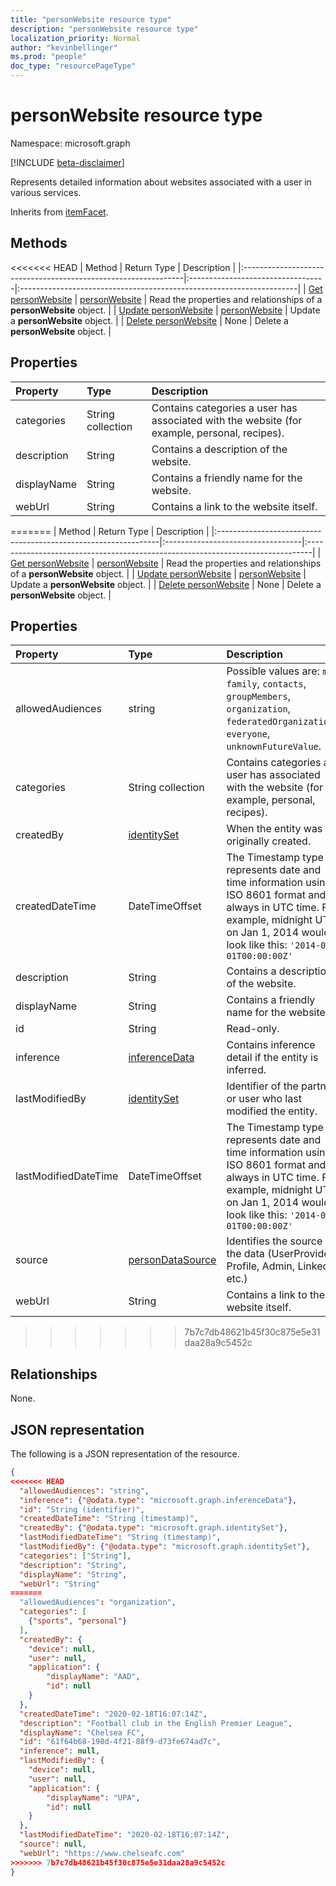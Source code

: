```yaml
---
title: "personWebsite resource type"
description: "personWebsite resource type"
localization_priority: Normal
author: "kevinbellinger"
ms.prod: "people"
doc_type: "resourcePageType"
---
```


# personWebsite resource type

Namespace: microsoft.graph

[!INCLUDE [beta-disclaimer](../../includes/beta-disclaimer.md)]

Represents detailed information about websites associated with a user in various services.

Inherits from [itemFacet](itemfacet.md).

## Methods

<<<<<<< HEAD
| Method                                                         | Return Type                       | Description                                                          |
|:---------------------------------------------------------------|:----------------------------------|:---------------------------------------------------------------------|
| [Get personWebsite](../api/personwebsite-get.md)               | [personWebsite](personwebsite.md) | Read the properties and relationships of a **personWebsite** object. |
| [Update personWebsite](../api/personwebsite-update.md)         | [personWebsite](personwebsite.md) | Update a **personWebsite** object.                                   |
| [Delete personWebsite](../api/personwebsite-delete.md)         | None                              | Delete a **personWebsite** object.                                   |

## Properties

| Property     | Type              | Description                                                                                   |
|:-------------|:------------------|:----------------------------------------------------------------------------------------------|
|categories    |String collection  | Contains categories a user has associated with the website (for example, personal, recipes).  |
|description   |String             | Contains a description of the website.                                                        |
|displayName   |String             | Contains a friendly name for the website.                                                     |
|webUrl        |String             | Contains a link to the website itself.                                                        |
=======
| Method                                                         | Return Type                       | Description                                                                    |
|:---------------------------------------------------------------|:----------------------------------|:-------------------------------------------------------------------------------|
| [Get personWebsite](../api/personwebsite-get.md)               | [personWebsite](personwebsite.md) | Read the properties and relationships of a **personWebsite** object.           |
| [Update personWebsite](../api/personwebsite-update.md)         | [personWebsite](personwebsite.md) | Update a **personWebsite** object.                                             |
| [Delete personWebsite](../api/personwebsite-delete.md)         | None                              | Delete a **personWebsite** object.                                             |

## Properties

| Property             | Type                                   | Description                                                                                                                                                                                    |
|:---------------------|:---------------------------------------|:-----------------------------------------------------------------------------------------------------------------------------------------------------------------------------------------------|
|allowedAudiences      |string                                  | Possible values are: `me`, `family`, `contacts`, `groupMembers`, `organization`, `federatedOrganizations`, `everyone`, `unknownFutureValue`.                                                   |
|categories            |String collection                       | Contains categories a user has associated with the website (for example, personal, recipes).                                                                                                   |
|createdBy             |[identitySet](identityset.md)           | When the entity was originally created.                                                                                                                                                        |
|createdDateTime       |DateTimeOffset                          |The Timestamp type represents date and time information using ISO 8601 format and is always in UTC time. For example, midnight UTC on Jan 1, 2014 would look like this: `'2014-01-01T00:00:00Z'`|
|description           |String                                  | Contains a description of the website.                                                                                                                                                         |
|displayName           |String                                  | Contains a friendly name for the website.                                                                                                                                                      |
|id                    |String                                  | Read-only.                                                                                                                                                                                     | 
|inference             |[inferenceData](inferencedata.md)       | Contains inference detail if the entity is inferred.                                                                                                                                           |
|lastModifiedBy        |[identitySet](identityset.md)           | Identifier of the partner or user who last modified the entity.                                                                                                                                |
|lastModifiedDateTime  |DateTimeOffset                          |The Timestamp type represents date and time information using ISO 8601 format and is always in UTC time. For example, midnight UTC on Jan 1, 2014 would look like this: `'2014-01-01T00:00:00Z'`|
|source                |[personDataSource](personDataSource.md) |Identifies the source of the data (UserProvided, Profile, Admin, LinkedIn etc.)                                                                                                                 |
|webUrl                |String                                  | Contains a link to the website itself.                                              |
>>>>>>> 7b7c7db48621b45f30c875e5e31daa28a9c5452c

## Relationships

None.

## JSON representation

The following is a JSON representation of the resource.

<!-- {
  "blockType": "resource",
  "optionalProperties": [

  ],
  "@odata.type": "microsoft.graph.personWebsite",
  "baseType": "microsoft.graph.itemfacet",
  "keyProperty": "id"
}-->

```json
{
<<<<<<< HEAD
  "allowedAudiences": "string",
  "inference": {"@odata.type": "microsoft.graph.inferenceData"},
  "id": "String (identifier)",
  "createdDateTime": "String (timestamp)",
  "createdBy": {"@odata.type": "microsoft.graph.identitySet"},
  "lastModifiedDateTime": "String (timestamp)",
  "lastModifiedBy": {"@odata.type": "microsoft.graph.identitySet"},
  "categories": ["String"],
  "description": "String",
  "displayName": "String",
  "webUrl": "String"
=======
  "allowedAudiences": "organization",
  "categories": [
    {"sports", "personal"}
  ],
  "createdBy": {
    "device": null,
    "user": null,
    "application": {
        "displayName": "AAD",
        "id": null
    }
  },
  "createdDateTime": "2020-02-18T16:07:14Z",
  "description": "Football club in the English Premier League",
  "displayName": "Chelsea FC",
  "id": "61f64b68-198d-4f21-88f9-d73fe674ad7c",
  "inference": null,
  "lastModifiedBy": {
    "device": null,
    "user": null,
    "application": {
        "displayName": "UPA",
        "id": null
    }
  },
  "lastModifiedDateTime": "2020-02-18T16:07:14Z",
  "source": null, 
  "webUrl": "https://www.chelseafc.com"
>>>>>>> 7b7c7db48621b45f30c875e5e31daa28a9c5452c
}
```

<!-- uuid: 16cd6b66-4b1a-43a1-adaf-3a886856ed98
2019-02-04 14:57:30 UTC -->
<!-- {
  "type": "#page.annotation",
  "description": "personWebsite resource",
  "keywords": "",
  "section": "documentation",
  "tocPath": ""
}-->
